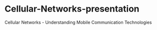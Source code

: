 # Cellular-Networks-presentation
Cellular Networks - Understanding Mobile Communication Technologies
